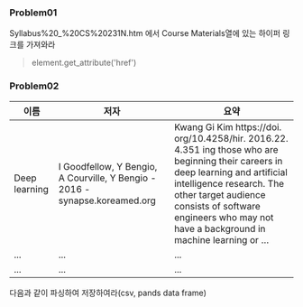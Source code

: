 ### Problem01

Syllabus%20_%20CS%20231N.htm 에서 Course Materials열에 있는 하이퍼 링크를 가져와라 

> element.get_attribute('href')



### Problem02

| 이름          | 저자                                                         | 요약                                                         |
| ------------- | ------------------------------------------------------------ | ------------------------------------------------------------ |
| Deep learning | I Goodfellow, Y Bengio, A Courville, Y Bengio - 2016 - synapse.koreamed.org | Kwang Gi Kim https://doi. org/10.4258/hir. 2016.22. 4.351 ing those who are beginning their careers in deep learning and artificial intelligence research. The other target audience consists of software engineers who may not have a background in machine learning or … |
| ...           | ...                                                          | ...                                                          |
| ...           | ...                                                          | ...                                                          |

다음과 같이 파싱하여 저장하여라(csv, pands data frame)

